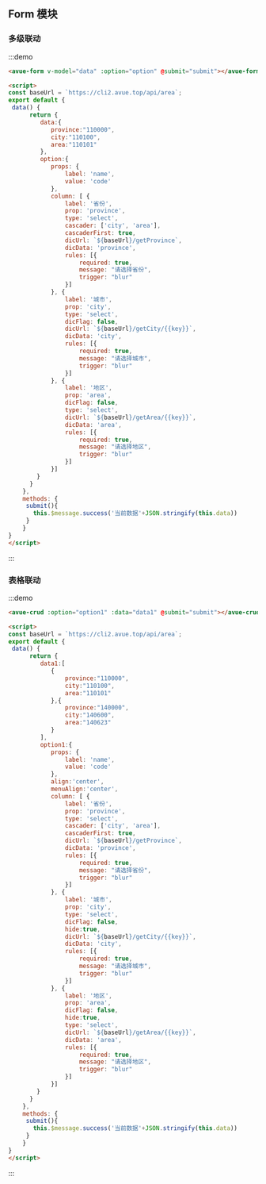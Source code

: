 <script>
const baseUrl = `https://cli2.avue.top/api/area`;
export default {
 data() {
      return {
         data:{
            province:"110000",
            city:"110100",
            area:"110101"
         },
        data1:[
            {
                province:"110000",
                city:"110100",
                area:"110101"
            },{
                province:"140000",
                city:"140600",
                area:"140623"
            }
         ],
         option:{
            props: {
                label: 'name',
                value: 'code'
            },
            column: [ {
                label: '省份',
                prop: 'province',
                type: 'select',
                cascader: ['city', 'area'],
                cascaderFirst: true,
                dicUrl: `${baseUrl}/getProvince`,
                dicData: 'province',
                rules: [{
                    required: true,
                    message: "请选择省份",
                    trigger: "blur"
                }]
            }, {
                label: '城市',
                prop: 'city',
                type: 'select',
                dicFlag: false,
                dicUrl: `${baseUrl}/getCity/{{key}}`,
                dicData: 'city',
                rules: [{
                    required: true,
                    message: "请选择城市",
                    trigger: "blur"
                }]
            }, {
                label: '地区',
                prop: 'area',
                dicFlag: false,
                type: 'select',
                dicUrl: `${baseUrl}/getArea/{{key}}`,
                dicData: 'area',
                rules: [{
                    required: true,
                    message: "请选择地区",
                    trigger: "blur"
                }]
            }]
        },
        option1:{
            props: {
                label: 'name',
                value: 'code'
            },
            align:'center',
            menuAlign:'center',
            column: [ {
                label: '省份',
                prop: 'province',
                type: 'select',
                cascader: ['city', 'area'],
                cascaderFirst: true,
                dicUrl: `${baseUrl}/getProvince`,
                dicData: 'province',
                rules: [{
                    required: true,
                    message: "请选择省份",
                    trigger: "blur"
                }]
            }, {
                label: '城市',
                prop: 'city',
                type: 'select',
                dicFlag: false,
                hide:true,
                dicUrl: `${baseUrl}/getCity/{{key}}`,
                dicData: 'city',
                rules: [{
                    required: true,
                    message: "请选择城市",
                    trigger: "blur"
                }]
            }, {
                label: '地区',
                prop: 'area',
                dicFlag: false,
                hide:true,
                type: 'select',
                dicUrl: `${baseUrl}/getArea/{{key}}`,
                dicData: 'area',
                rules: [{
                    required: true,
                    message: "请选择地区",
                    trigger: "blur"
                }]
            }]
        }
      }
    },
    methods: {
     submit(){
       this.$message.success('当前数据'+JSON.stringify(this.data))
     }
    }
}
</script>

<style>

</style>

## Form 模块



### 多级联动

:::demo 
```html
<avue-form v-model="data" :option="option" @submit="submit"></avue-form>

<script>
const baseUrl = `https://cli2.avue.top/api/area`;
export default {
 data() {
      return {
         data:{
            province:"110000",
            city:"110100",
            area:"110101"
         },
         option:{
            props: {
                label: 'name',
                value: 'code'
            },
            column: [ {
                label: '省份',
                prop: 'province',
                type: 'select',
                cascader: ['city', 'area'],
                cascaderFirst: true,
                dicUrl: `${baseUrl}/getProvince`,
                dicData: 'province',
                rules: [{
                    required: true,
                    message: "请选择省份",
                    trigger: "blur"
                }]
            }, {
                label: '城市',
                prop: 'city',
                type: 'select',
                dicFlag: false,
                dicUrl: `${baseUrl}/getCity/{{key}}`,
                dicData: 'city',
                rules: [{
                    required: true,
                    message: "请选择城市",
                    trigger: "blur"
                }]
            }, {
                label: '地区',
                prop: 'area',
                dicFlag: false,
                type: 'select',
                dicUrl: `${baseUrl}/getArea/{{key}}`,
                dicData: 'area',
                rules: [{
                    required: true,
                    message: "请选择地区",
                    trigger: "blur"
                }]
            }]
        }
      }
    },
    methods: {
     submit(){
       this.$message.success('当前数据'+JSON.stringify(this.data))
     }
    }
}
</script>
```
:::


### 表格联动

:::demo 
```html
<avue-crud :option="option1" :data="data1" @submit="submit"></avue-crud>

<script>
const baseUrl = `https://cli2.avue.top/api/area`;
export default {
 data() {
      return {
         data1:[
            {
                province:"110000",
                city:"110100",
                area:"110101"
            },{
                province:"140000",
                city:"140600",
                area:"140623"
            }
         ],
         option1:{
            props: {
                label: 'name',
                value: 'code'
            },
            align:'center',
            menuAlign:'center',
            column: [ {
                label: '省份',
                prop: 'province',
                type: 'select',
                cascader: ['city', 'area'],
                cascaderFirst: true,
                dicUrl: `${baseUrl}/getProvince`,
                dicData: 'province',
                rules: [{
                    required: true,
                    message: "请选择省份",
                    trigger: "blur"
                }]
            }, {
                label: '城市',
                prop: 'city',
                type: 'select',
                dicFlag: false,
                hide:true,
                dicUrl: `${baseUrl}/getCity/{{key}}`,
                dicData: 'city',
                rules: [{
                    required: true,
                    message: "请选择城市",
                    trigger: "blur"
                }]
            }, {
                label: '地区',
                prop: 'area',
                dicFlag: false,
                hide:true,
                type: 'select',
                dicUrl: `${baseUrl}/getArea/{{key}}`,
                dicData: 'area',
                rules: [{
                    required: true,
                    message: "请选择地区",
                    trigger: "blur"
                }]
            }]
        }
      }
    },
    methods: {
     submit(){
       this.$message.success('当前数据'+JSON.stringify(this.data))
     }
    }
}
</script>
```
:::


